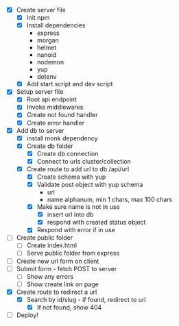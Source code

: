 - [x] Create server file
  - [x] Init npm
  - [x] Install dependencies
    - express
    - morgan
    - helmet
    - nanoid
    - nodemon
    - yup
    - dotenv
  - [x] Add start script and dev script
- [x] Setup server file
  - [x] Root api endpoint
  - [x] Invoke middlewares
  - [x] Create not found handler
  - [x] Create error handler
- [x] Add db to server
  - [x] install monk dependency
  - [x] Create db folder
    - [x] Create db connection
    - [x] Connect to urls cluster/collection
  - [x] Create route to add url to db /api/url
    - [x] Create schema with yup
    - [x] Validate post object with yup schema
      - url
      - name alphanum, min 1 chars, max 100 chars
    - [x] Make sure name is not in use
      - [x] insert url into db
      - [x] respond with created status object
    - [x] Respond with error if in use
- [ ] Create public folder
  - [ ] Create index.html
  - [ ] Serve public folder from express
- [ ] Create new url form on client
- [ ] Submit form - fetch POST to server
  - [ ] Show any errors
  - [ ] Show create link on page
- [x] Create route to redirect a url
  - [x] Search by id/slug - if found, redirect to url
    - [x] If not found, show 404
- [ ] Deploy!
